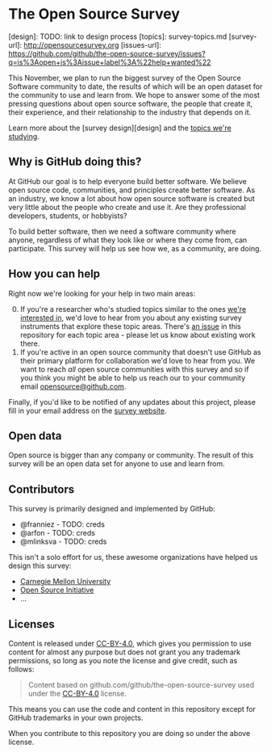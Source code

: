 # The Open Source Survey

[design]: TODO: link to design process
[topics]: survey-topics.md
[survey-url]: http://opensourcesurvey.org
[issues-url]: https://github.com/github/the-open-source-survey/issues?q=is%3Aopen+is%3Aissue+label%3A%22help+wanted%22

This November, we plan to run the biggest survey of the Open Source Software community to date, the results of which will be an open dataset for the community to use and learn from. We hope to answer some of the most pressing questions about open source software, the people that create it, their experience, and their relationship to the industry that depends on it.

Learn more about the [survey design][design] and the [topics we're studying](topics).

## Why is GitHub doing this?

At GitHub our goal is to help everyone build better software. We believe open source code, communities, and principles create better software. As an industry, we know a lot about how open source software is created but very little about the people who create and use it. Are they professional developers, students, or hobbyists?

To build better software, then we need a software community where anyone, regardless of what they look like or where they come from, can participate. This survey will help us see how we, as a community, are doing.

## How you can help

Right now we're looking for your help in two main areas:

0. If you're a researcher who's studied topics similar to the ones [we're interested in](topics), we'd love to hear from you about any existing survey instruments that explore these topic areas. There's [an issue](issues-url) in this repository for each topic area - please let us know about existing work there.
0. If you're active in an open source community that doesn't use GitHub as their primary platform for collaboration we'd love to hear from you. We want to reach _all_ open source communities with this survey and so if you think you might be able to help us reach our to your community email opensource@github.com.

Finally, if you'd like to be notified of any updates about this project, please fill in your email address on the [survey website](survey-url).

## Open data

Open source is bigger than any company or community. The result of this survey will be an open data set for anyone to use and learn from.

## Contributors

This survey is primarily designed and implemented by GitHub:

- @franniez - TODO: creds
- @arfon - TODO: creds
- @mlinksva - TODO: creds

This isn't a solo effort for us, these awesome organizations have helped us design this survey:

- [Carnegie Mellon University](http://www.cmu.edu/)
- [Open Source Initiative](https://opensource.org/)
- ...

## Licenses

Content is released under [CC-BY-4.0](https://creativecommons.org/licenses/by/4.0/), which gives you permission to use content for almost any purpose but does not grant you any trademark permissions, so long as you note the license and give credit, such as follows:

> Content based on github.com/github/the-open-source-survey used under the [CC-BY-4.0](https://creativecommons.org/licenses/by/4.0/) license.

This means you can use the code and content in this repository except for GitHub trademarks in your own projects.

When you contribute to this repository you are doing so under the above license.
